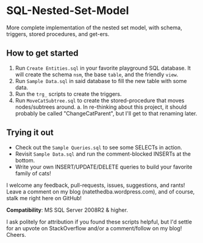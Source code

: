 # SQL-Nested-Set-Model
More complete implementation of the nested set model, with schema, triggers, stored procedures, and get-ers.

How to get started
---

1. Run `Create Entities.sql` in your favorite playground SQL database.  It will create the schema `nsm`, the base `table`, and the friendly `view`.
2. Run `Sample Data.sql` in said database to fill the new table with some data.
3. Run the `trg_` scripts to create the triggers.
4. Run `MoveCatSubtree.sql` to create the stored-procedure that moves nodes/subtrees around. 
  a. In re-thinking about this project, it should probably be called "ChangeCatParent", but I'll get to that renaming later.

Trying it out
---
* Check out the `Sample Queries.sql` to see some SELECTs in action.
* Revisit `Sample Data.sql` and run the comment-blocked INSERTs at the bottom.
* Write your own INSERT/UPDATE/DELETE queries to build your favorite family of cats!

I welcome any feedback, pull-requests, issues, suggestions, and rants!  Leave a comment on my blog (natethedba.wordpress.com), and of course, stalk me right here on GitHub!

**Compatibility**: MS SQL Server 2008R2 & higher.

I ask politely for attribution if you found these scripts helpful, but I'd settle for an upvote on StackOverflow and/or a comment/follow on my blog!  Cheers.
